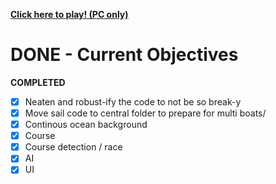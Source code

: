 **[Click here to play! (PC only)](https://bertiekerry.github.io/ss_release/SailingSimulator/index.html)**


# DONE - Current Objectives #
**COMPLETED**

- [x] Neaten and robust-ify the code to not be so break-y
- [x] Move sail code to central folder to prepare for multi boats/
- [x] Continous ocean background
- [x] Course
- [x] Course detection / race
- [x] AI
- [x] UI
